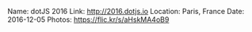 Name: dotJS 2016
Link: http://2016.dotjs.io
Location: Paris, France
Date: 2016-12-05
Photos: https://flic.kr/s/aHskMA4oB9